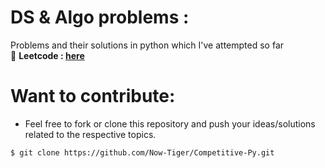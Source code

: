 # DS & Algo problems :
Problems and their solutions in python which I've attempted so far <br>
🥇  **Leetcode : [here](https://leetcode.com/Now-Tiger/)**

# Want to contribute:
- Feel free to fork or clone this repository and push your ideas/solutions related to the respective topics.
``` bash 
$ git clone https://github.com/Now-Tiger/Competitive-Py.git
```
